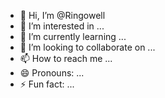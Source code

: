 - 👋 Hi, I’m @Ringowell
- 👀 I’m interested in ...
- 🌱 I’m currently learning ...
- 💞️ I’m looking to collaborate on ...
- 📫 How to reach me ...
- 😄 Pronouns: ...
- ⚡ Fun fact: ...

<!---
Ringowell/Ringowell is a ✨ special ✨ repository because its `README.md` (this file) appears on your GitHub profile.
You can click the Preview link to take a look at your changes.
--->
